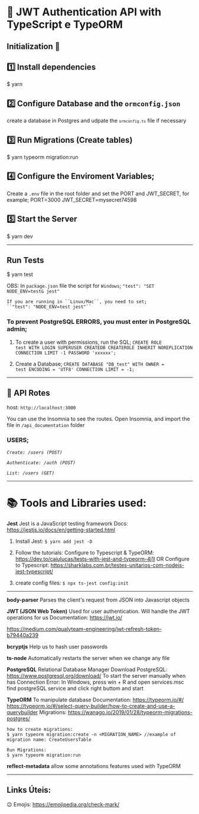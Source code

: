 # 📝 JWT Authentication API with TypeScript e TypeORM


## Initialization 🚀

## 1️⃣ Install dependencies
$ yarn

## 2️⃣ Configure Database and the `ormconfig.json`
create a database in Postgres and udpate the <code>`ormconfig.ts`</code> file if necessary

## 3️⃣ Run Migrations (Create tables)
$ yarn typeorm migration:run

## 4️⃣ Configure the Enviroment Variables;
Create a `.env` file in the root folder and set the PORT and JWT_SECRET, for example;
    PORT=3000
    JWT_SECRET=mysecret74598

## 5️⃣ Start the Server
$ yarn dev

----------------------
## Run Tests
$ yarn test

OBS: In ``package.json`` file the script for ``Windows``;
    ``"test": "SET NODE_ENV=test& jest"``

    If you are running in ``Linux/Mac``, you need to set;
    ``"test": "NODE_ENV=test jest"``

### To prevent PostgreSQL ERRORS, you must enter in PostgreSQL admin; 
1. To create a user with permissions, run the SQL;
<code>CREATE ROLE test WITH
        LOGIN
        SUPERUSER
        CREATEDB
        CREATEROLE
        INHERIT
        NOREPLICATION
        CONNECTION LIMIT -1
        PASSWORD 'xxxxxx';</code>

2. Create a Database;
<code>CREATE DATABASE "DB_test"
        WITH 
        OWNER = test
        ENCODING = 'UTF8'
        CONNECTION LIMIT = -1;</code>

-----------------------------------------------------
## 🚚 API Rotes 
host: <code>http://localhost:3000</code>

You can use the Insomnia to see the routes.
Open Insomnia, and import the file in `/api_documentation` folder

### USERS;
*``Create: /users (POST)``*

*``Authenticate: /auth (POST)``*

*``List: /users (GET)``*


-----------------------------------------------------
# 📚 Tools and Libraries used:

**Jest**
Jest is a JavaScript testing framework
Docs: https://jestjs.io/docs/en/getting-started.html

1. Install Jest:
``$ yarn add jest -D``

2. Follow the tutorials:
Configure to Typescript & TypeORM: https://dev.to/caiulucas/tests-with-jest-and-typeorm-4j1l
OR Configure to Typescript: https://sharklabs.com.br/testes-unitarios-com-nodejs-jest-typescript/

3. create config files:
``$ npx ts-jest config:init``

--------

**body-parser**
Parses the client's request from JSON into Javascript objects

**JWT (JSON Web Token)**
Used for user authentication. Will handle the JWT operations for us
Documentation: https://jwt.io/

https://medium.com/qualyteam-engineering/jwt-refresh-token-b79440a239


**bcryptjs**
Help us to hash user passwords

**ts-node**
Automatically restarts the server when we change any file

**PostgreSQL**
Relational Database Manager
Download PostgreSQL: https://www.postgresql.org/download/
To start the server manually when has Connection Error: 
    In Windows, press win + R and open services.msc
    find postgreSQL service and click right buttom and start

**TypeORM**
To manipulate database
Documentation: https://typeorm.io/#/
https://typeorm.io/#/select-query-builder/how-to-create-and-use-a-querybuilder
Migrations: https://wanago.io/2019/01/28/typeorm-migrations-postgres/

    how to create migrations:
    $ yarn typeorm migration:create -n <MIGRATION_NAME> //example of migration name: CreateUsersTable

    Run Migrations:
    $ yarn typeorm migration:run

**reflect-metadata**
allow some annotations features used with TypeORM


---------------------
## Links Úteis:
😉 Emojis: https://emojipedia.org/check-mark/
